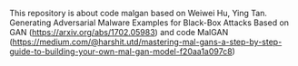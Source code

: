 This repository is about code malgan based on Weiwei Hu, Ying Tan. Generating Adversarial Malware Examples for Black-Box Attacks Based on GAN (https://arxiv.org/abs/1702.05983) and code MalGAN (https://medium.com/@harshit.utd/mastering-mal-gans-a-step-by-step-guide-to-building-your-own-mal-gan-model-f20aa1a097c8)
